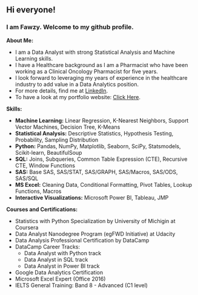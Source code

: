 ## Hi everyone!
### I am Fawzy. Welcome to my github profile.



**About Me:**
- I am a Data Analyst with strong Statistical Analysis and Machine Learning skills.
- I have a Healthcare background as I am a Pharmacist who have been working as a Clinical Oncology Pharmacist for five years.
- I look forward to leveraging my years of experience in the healthcare industry to add value in a Data Analytics position. 
- For more details, find me at [LinkedIn](https://www.linkedin.com/in/fawzy-almatary/).
- To have a look at my portfolio website: [Click Here](https://fawzyalmatary.com/).

**Skills:**
- **Machine Learning:** Linear Regression, K-Nearest Neighbors, Support Vector Machines, Decision Tree, K-Means
-	**Statistical Analysis:** Descriptive Statistics, Hypothesis Testing, Probability, Sampling Distribution
- **Python:** Pandas, NumPy, Matplotlib, Seaborn, SciPy, Statsmodels, Scikit-learn, BeautifulSoup
- **SQL:** Joins, Subqueries, Common Table Expression (CTE), Recursive CTE, Window Functions
- **SAS:** Base SAS, SAS/STAT, SAS/GRAPH, SAS/Macros, SAS/ODS, SAS/SQL
- **MS Excel:** Cleaning Data, Conditional Formatting, Pivot Tables, Lookup Functions, Macros
- **Interactive Visualizations:** Microsoft Power BI, Tableau, JMP

**Courses and Certifications:**
- Statistics with Python Specialization by University of Michigin at Coursera
- Data Analyst Nanodegree Program (egFWD Initiative) at Udacity
- Data Analysis Professional Certification by DataCamp
- DataCamp Career Tracks:
  * Data Analyst with Python track
  * Data Analyst in SQL track
  * Data Analyst in Power BI track
- Google Data Analytics Certification
- Microsoft Excel Expert (Office 2016)
- IELTS General Training: Band 8 - Advanced (C1 level)
